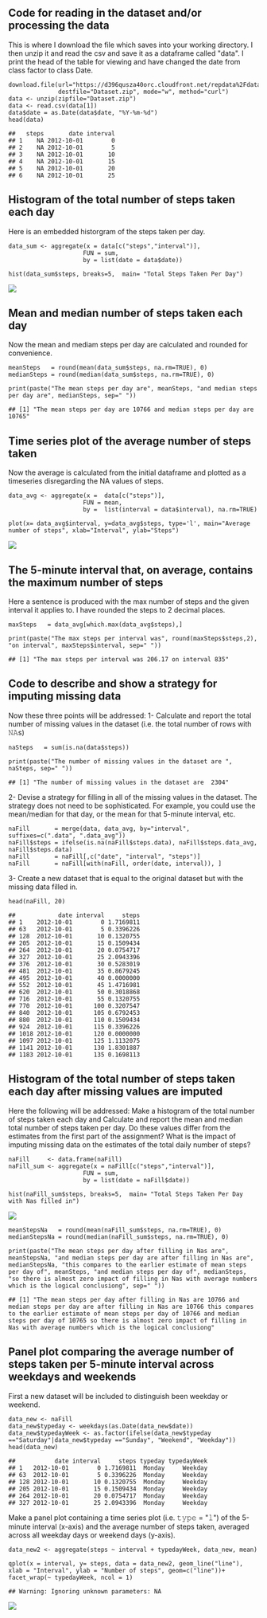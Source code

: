 Code for reading in the dataset and/or processing the data
----------------------------------------------------------

This is where I download the file which saves into your working
directory. I then unzip it and read the csv and save it as a dataframe
called "data". I print the head of the table for viewing and have
changed the date from class factor to class Date.

    download.file(url="https://d396qusza40orc.cloudfront.net/repdata%2Fdata%2Factivity.zip", 
                  destfile="Dataset.zip", mode="w", method="curl")
    data <- unzip(zipfile="Dataset.zip")
    data <- read.csv(data[1])
    data$date = as.Date(data$date, "%Y-%m-%d")
    head(data)

    ##   steps       date interval
    ## 1    NA 2012-10-01        0
    ## 2    NA 2012-10-01        5
    ## 3    NA 2012-10-01       10
    ## 4    NA 2012-10-01       15
    ## 5    NA 2012-10-01       20
    ## 6    NA 2012-10-01       25

Histogram of the total number of steps taken each day
-----------------------------------------------------

Here is an embedded historgram of the steps taken per day.

    data_sum <- aggregate(x = data[c("steps","interval")],
                         FUN = sum,
                         by = list(date = data$date))

    hist(data_sum$steps, breaks=5,  main= "Total Steps Taken Per Day")

![](PA1_template_files/figure-markdown_strict/stepsPerDay-1.png)

Mean and median number of steps taken each day
----------------------------------------------

Now the mean and mediam steps per day are calculated and rounded for
convenience.

    meanSteps   = round(mean(data_sum$steps, na.rm=TRUE), 0)
    medianSteps = round(median(data_sum$steps, na.rm=TRUE), 0)

    print(paste("The mean steps per day are", meanSteps, "and median steps per day are", medianSteps, sep=" "))

    ## [1] "The mean steps per day are 10766 and median steps per day are 10765"

Time series plot of the average number of steps taken
-----------------------------------------------------

Now the average is calculated from the initial dataframe and plotted as
a timeseries disregarding the NA values of steps.

    data_avg <- aggregate(x =  data[c("steps")],
                         FUN = mean,
                         by =  list(interval = data$interval), na.rm=TRUE)

    plot(x= data_avg$interval, y=data_avg$steps, type='l', main="Average number of steps", xlab="Interval", ylab="Steps")

![](PA1_template_files/figure-markdown_strict/avgPerInterval-1.png)

The 5-minute interval that, on average, contains the maximum number of steps
----------------------------------------------------------------------------

Here a sentence is produced with the max number of steps and the given
interval it applies to. I have rounded the steps to 2 decimal places.

    maxSteps   = data_avg[which.max(data_avg$steps),]

    print(paste("The max steps per interval was", round(maxSteps$steps,2), "on interval", maxSteps$interval, sep=" "))

    ## [1] "The max steps per interval was 206.17 on interval 835"

Code to describe and show a strategy for imputing missing data
--------------------------------------------------------------

Now these three points will be addressed: 1- Calculate and report the
total number of missing values in the dataset (i.e. the total number of
rows with 𝙽𝙰s)

    naSteps   = sum(is.na(data$steps))

    print(paste("The number of missing values in the dataset are ", naSteps, sep=" "))

    ## [1] "The number of missing values in the dataset are  2304"

2- Devise a strategy for filling in all of the missing values in the
dataset. The strategy does not need to be sophisticated. For example,
you could use the mean/median for that day, or the mean for that
5-minute interval, etc.

    naFill       = merge(data, data_avg, by="interval", suffixes=c(".data", ".data_avg"))
    naFill$steps = ifelse(is.na(naFill$steps.data), naFill$steps.data_avg, naFill$steps.data)
    naFill       = naFill[,c("date", "interval", "steps")]
    naFill       = naFill[with(naFill, order(date, interval)), ]

3- Create a new dataset that is equal to the original dataset but with
the missing data filled in.

    head(naFill, 20)

    ##            date interval     steps
    ## 1    2012-10-01        0 1.7169811
    ## 63   2012-10-01        5 0.3396226
    ## 128  2012-10-01       10 0.1320755
    ## 205  2012-10-01       15 0.1509434
    ## 264  2012-10-01       20 0.0754717
    ## 327  2012-10-01       25 2.0943396
    ## 376  2012-10-01       30 0.5283019
    ## 481  2012-10-01       35 0.8679245
    ## 495  2012-10-01       40 0.0000000
    ## 552  2012-10-01       45 1.4716981
    ## 620  2012-10-01       50 0.3018868
    ## 716  2012-10-01       55 0.1320755
    ## 770  2012-10-01      100 0.3207547
    ## 840  2012-10-01      105 0.6792453
    ## 880  2012-10-01      110 0.1509434
    ## 924  2012-10-01      115 0.3396226
    ## 1018 2012-10-01      120 0.0000000
    ## 1097 2012-10-01      125 1.1132075
    ## 1141 2012-10-01      130 1.8301887
    ## 1183 2012-10-01      135 0.1698113

Histogram of the total number of steps taken each day after missing values are imputed
--------------------------------------------------------------------------------------

Here the following will be addressed: Make a histogram of the total
number of steps taken each day and Calculate and report the mean and
median total number of steps taken per day. Do these values differ from
the estimates from the first part of the assignment? What is the impact
of imputing missing data on the estimates of the total daily number of
steps?

    naFill     <- data.frame(naFill)
    naFill_sum <- aggregate(x = naFill[c("steps","interval")],
                         FUN = sum,
                         by = list(date = naFill$date))

    hist(naFill_sum$steps, breaks=5,  main= "Total Steps Taken Per Day with Nas filled in")

![](PA1_template_files/figure-markdown_strict/stepsPerDaywithNA-1.png)

    meanStepsNa   = round(mean(naFill_sum$steps, na.rm=TRUE), 0)
    medianStepsNa = round(median(naFill_sum$steps, na.rm=TRUE), 0)

    print(paste("The mean steps per day after filling in Nas are", meanStepsNa, "and median steps per day are after filling in Nas are", medianStepsNa, "this compares to the earlier estimate of mean steps per day of", meanSteps, "and median steps per day of", medianSteps, "so there is almost zero impact of filling in Nas with average numbers which is the logical conclusiong", sep=" "))

    ## [1] "The mean steps per day after filling in Nas are 10766 and median steps per day are after filling in Nas are 10766 this compares to the earlier estimate of mean steps per day of 10766 and median steps per day of 10765 so there is almost zero impact of filling in Nas with average numbers which is the logical conclusiong"

Panel plot comparing the average number of steps taken per 5-minute interval across weekdays and weekends
---------------------------------------------------------------------------------------------------------

First a new dataset will be included to distinguish been weekday or
weekend.

    data_new <- naFill
    data_new$typeday <- weekdays(as.Date(data_new$date))
    data_new$typedayWeek <- as.factor(ifelse(data_new$typeday =="Saturday"|data_new$typeday =="Sunday", "Weekend", "Weekday"))
    head(data_new)

    ##           date interval     steps typeday typedayWeek
    ## 1   2012-10-01        0 1.7169811  Monday     Weekday
    ## 63  2012-10-01        5 0.3396226  Monday     Weekday
    ## 128 2012-10-01       10 0.1320755  Monday     Weekday
    ## 205 2012-10-01       15 0.1509434  Monday     Weekday
    ## 264 2012-10-01       20 0.0754717  Monday     Weekday
    ## 327 2012-10-01       25 2.0943396  Monday     Weekday

Make a panel plot containing a time series plot (i.e. 𝚝𝚢𝚙𝚎 = "𝚕") of the
5-minute interval (x-axis) and the average number of steps taken,
averaged across all weekday days or weekend days (y-axis).

    data_new2 <- aggregate(steps ~ interval + typedayWeek, data_new, mean)

    qplot(x = interval, y= steps, data = data_new2, geom_line("line"), xlab = "Interval", ylab = "Number of steps", geom=c("line"))+ facet_wrap(~ typedayWeek, ncol = 1)

    ## Warning: Ignoring unknown parameters: NA

![](PA1_template_files/figure-markdown_strict/newdataplot-1.png)
